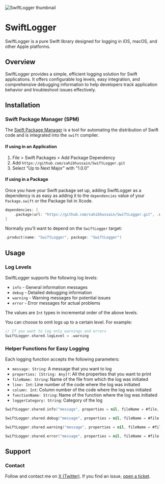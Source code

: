 ![SwiftLogger thumbnail](https://user-gen-media-assets.s3.amazonaws.com/gpt4o_images/96dccea7-b1e6-43df-846c-df87fad6bcf8.png)
# SwiftLogger

SwiftLogger is a pure Swift library designed for logging in iOS, macOS, and other Apple platforms.

## Overview

SwiftLogger provides a simple, efficient logging solution for Swift applications. It offers configurable log levels, easy integration, and comprehensive debugging information to help developers track application behavior and troubleshoot issues effectively.

## Installation

### Swift Package Manager (SPM)

The [Swift Package Manager](https://swift.org/package-manager/) is a tool for automating the distribution of Swift code and is integrated into the `swift` compiler.

#### If using in an Application

1. File > Swift Packages > Add Package Dependency
2. Add `https://github.com/sahibhussain/SwiftLogger.git`
3. Select "Up to Next Major" with "1.0.0"

#### If using in a Package

Once you have your Swift package set up, adding SwiftLogger as a dependency is as easy as adding it to the `dependencies` value of your `Package.swift` or the Package list in Xcode.

```swift
dependencies: [
    .package(url: "https://github.com/sahibhussain/SwiftLogger.git", .upToNextMajor(from: "1.0.0"))
]
```

Normally you'll want to depend on the `SwiftLogger` target:

```swift
.product(name: "SwiftLogger", package: "SwiftLogger")
```

## Usage

### Log Levels

SwiftLogger supports the following log levels:

- `info` - General information messages
- `debug` - Detailed debugging information
- `warning` - Warning messages for potential issues
- `error` - Error messages for actual problems

The values are `Int` types in incremental order of the above levels.

You can choose to omit logs up to a certain level. For example:

```swift
// If you want to log only warnings and errors
SwiftLogger.shared.logLevel = .warning
```

### Helper Functions for Easy Logging

Each logging function accepts the following parameters:

- `message: String`: A message that you want to log
- `properties: [String: Any]?`: All the properties that you want to print
- `fileName: String`: Name of the file from which the log was initiated
- `line: Int`: Line number of the code where the log was initiated
- `column: Int`: Column number of the code where the log was initiated
- `functionName: String`: Name of the function where the log was initiated
- `loggerCategory: String`: Category of the log

```swift
SwiftLogger.shared.info("message", properties = nil, fileName = #file, line = #line, column = #column, functionName = #function, loggerCategory = "Default")

SwiftLogger.shared.debug("message", properties = nil, fileName = #file, line = #line, column = #column, functionName = #function, loggerCategory = "Default")

SwiftLogger.shared.warning("message", properties = nil, fileName = #file, line = #line, column = #column, functionName = #function, loggerCategory = "Default")

SwiftLogger.shared.error("message", properties = nil, fileName = #file, line = #line, column = #column, functionName = #function, loggerCategory = "Default")
```

## Support

### Contact

Follow and contact me on [X (Twitter)](https://x.com/Sahib_hussain0). If you find an issue, [open a ticket](https://github.com/sahibhussain/SwiftLogger/issues/new).